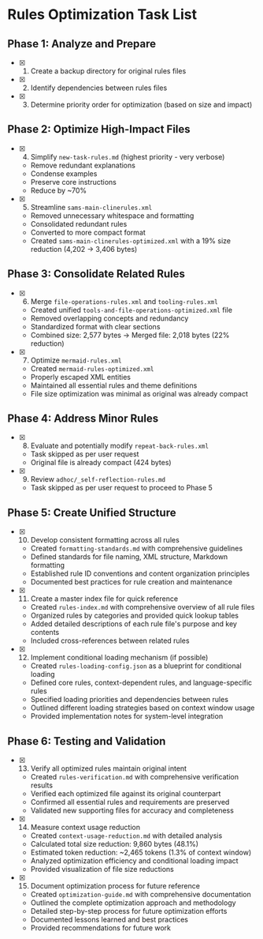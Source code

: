 # Rules Optimization Task List

## Phase 1: Analyze and Prepare
- [x] 1. Create a backup directory for original rules files
- [x] 2. Identify dependencies between rules files
- [x] 3. Determine priority order for optimization (based on size and impact)

## Phase 2: Optimize High-Impact Files
- [x] 4. Simplify `new-task-rules.md` (highest priority - very verbose)
   - Remove redundant explanations
   - Condense examples
   - Preserve core instructions
   - Reduce by ~70%

- [x] 5. Streamline `sams-main-clinerules.xml`
   - Removed unnecessary whitespace and formatting
   - Consolidated redundant rules
   - Converted to more compact format
   - Created `sams-main-clinerules-optimized.xml` with a 19% size reduction (4,202 → 3,406 bytes)

## Phase 3: Consolidate Related Rules
- [x] 6. Merge `file-operations-rules.xml` and `tooling-rules.xml`
   - Created unified `tools-and-file-operations-optimized.xml` file
   - Removed overlapping concepts and redundancy
   - Standardized format with clear sections
   - Combined size: 2,577 bytes → Merged file: 2,018 bytes (22% reduction)

- [x] 7. Optimize `mermaid-rules.xml`
   - Created `mermaid-rules-optimized.xml`
   - Properly escaped XML entities
   - Maintained all essential rules and theme definitions
   - File size optimization was minimal as original was already compact

## Phase 4: Address Minor Rules
- [x] 8. Evaluate and potentially modify `repeat-back-rules.xml`
   - Task skipped as per user request
   - Original file is already compact (424 bytes)

- [x] 9. Review `adhoc/_self-reflection-rules.md`
   - Task skipped as per user request to proceed to Phase 5

## Phase 5: Create Unified Structure
- [x] 10. Develop consistent formatting across all rules
   - Created `formatting-standards.md` with comprehensive guidelines
   - Defined standards for file naming, XML structure, Markdown formatting
   - Established rule ID conventions and content organization principles
   - Documented best practices for rule creation and maintenance
- [x] 11. Create a master index file for quick reference
   - Created `rules-index.md` with comprehensive overview of all rule files
   - Organized rules by categories and provided quick lookup tables
   - Added detailed descriptions of each rule file's purpose and key contents
   - Included cross-references between related rules
- [x] 12. Implement conditional loading mechanism (if possible)
   - Created `rules-loading-config.json` as a blueprint for conditional loading
   - Defined core rules, context-dependent rules, and language-specific rules
   - Specified loading priorities and dependencies between rules
   - Outlined different loading strategies based on context window usage
   - Provided implementation notes for system-level integration

## Phase 6: Testing and Validation
- [x] 13. Verify all optimized rules maintain original intent
   - Created `rules-verification.md` with comprehensive verification results
   - Verified each optimized file against its original counterpart
   - Confirmed all essential rules and requirements are preserved
   - Validated new supporting files for accuracy and completeness
- [x] 14. Measure context usage reduction
   - Created `context-usage-reduction.md` with detailed analysis
   - Calculated total size reduction: 9,860 bytes (48.1%)
   - Estimated token reduction: ~2,465 tokens (1.3% of context window)
   - Analyzed optimization efficiency and conditional loading impact
   - Provided visualization of file size reductions
- [x] 15. Document optimization process for future reference
   - Created `optimization-guide.md` with comprehensive documentation
   - Outlined the complete optimization approach and methodology
   - Detailed step-by-step process for future optimization efforts
   - Documented lessons learned and best practices
   - Provided recommendations for future work
